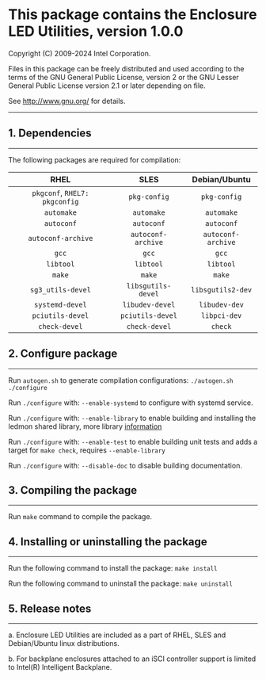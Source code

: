 # This package contains the Enclosure LED Utilities, version 1.0.0

Copyright (C) 2009-2024 Intel Corporation.

Files in this package can be freely distributed and used according
to the terms of the GNU General Public License, version 2 or the
GNU Lesser General Public License version 2.1 or later depending on file.

See http://www.gnu.org/ for details.

-------------------------

## 1. Dependencies

-------------------------

The following packages are required for compilation:

|RHEL|SLES|Debian/Ubuntu|
|:---:|:---:|:---:|
| `pkgconf`, `RHEL7: pkgconfig`  | `pkg-config` | `pkg-config` |
| `automake` | `automake`   | `automake`   |
| `autoconf` | `autoconf`   | `autoconf`   |
| `autoconf-archive` | `autoconf-archive` | `autoconf-archive` |
| `gcc` | `gcc` | `gcc` |
 | `libtool` | `libtool` | `libtool` |
| `make` | `make` | `make` |
| `sg3_utils-devel`| `libsgutils-devel`  | `libsgutils2-dev` |
| `systemd-devel`  | `libudev-devel`     | `libudev-dev`     |
| `pciutils-devel` | `pciutils-devel`    | `libpci-dev`      |
 | `check-devel` | `check-devel` | `check` |

## 2. Configure package

-------------------------

Run `autogen.sh` to generate compilation configurations:
   `./autogen.sh`
   `./configure`

Run `./configure` with:
    `--enable-systemd` to configure with systemd service.

Run `./configure` with:
    `--enable-library` to enable building and installing the ledmon shared library,
    more library [information](src/lib/LIBRARY.md)

Run `./configure` with:
    `--enable-test` to enable building unit tests and adds a target for `make check`, requires `--enable-library`

Run `./configure` with:
    `--disable-doc` to disable building documentation.

## 3. Compiling the package

-------------------------

Run `make` command to compile the package.

## 4. Installing or uninstalling the package

-------------------------

Run the following command to install the package:
   `make install`

Run the following command to uninstall the package:
   `make uninstall`

## 5. Release notes

-------------------------

a. Enclosure LED Utilities are included as a part of RHEL, SLES and Debian/Ubuntu linux
   distributions.

b. For backplane enclosures attached to an iSCI controller support is limited to
   Intel(R) Intelligent Backplane.
